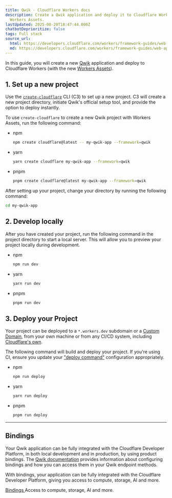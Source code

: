 ```yaml
---
title: Qwik · Cloudflare Workers docs
description: Create a Qwik application and deploy it to Cloudflare Workers with
  Workers Assets.
lastUpdated: 2025-08-20T18:47:44.000Z
chatbotDeprioritize: false
tags: Full stack
source_url:
  html: https://developers.cloudflare.com/workers/framework-guides/web-apps/more-web-frameworks/qwik/
  md: https://developers.cloudflare.com/workers/framework-guides/web-apps/more-web-frameworks/qwik/index.md
---
```


In this guide, you will create a new [Qwik](https://qwik.dev/) application and deploy to Cloudflare Workers (with the new [Workers Assets](https://developers.cloudflare.com/workers/static-assets/)).

## 1. Set up a new project

Use the [`create-cloudflare`](https://www.npmjs.com/package/create-cloudflare) CLI (C3) to set up a new project. C3 will create a new project directory, initiate Qwik's official setup tool, and provide the option to deploy instantly.

To use `create-cloudflare` to create a new Qwik project with Workers Assets, run the following command:

* npm

  ```sh
  npm create cloudflare@latest -- my-qwik-app --framework=qwik
  ```

* yarn

  ```sh
  yarn create cloudflare my-qwik-app --framework=qwik
  ```

* pnpm

  ```sh
  pnpm create cloudflare@latest my-qwik-app --framework=qwik
  ```

After setting up your project, change your directory by running the following command:

```sh
cd my-qwik-app
```

## 2. Develop locally

After you have created your project, run the following command in the project directory to start a local server. This will allow you to preview your project locally during development.

* npm

  ```sh
  npm run dev
  ```

* yarn

  ```sh
  yarn run dev
  ```

* pnpm

  ```sh
  pnpm run dev
  ```

## 3. Deploy your Project

Your project can be deployed to a `*.workers.dev` subdomain or a [Custom Domain](https://developers.cloudflare.com/workers/configuration/routing/custom-domains/), from your own machine or from any CI/CD system, including [Cloudflare's own](https://developers.cloudflare.com/workers/ci-cd/builds/).

The following command will build and deploy your project. If you're using CI, ensure you update your ["deploy command"](https://developers.cloudflare.com/workers/ci-cd/builds/configuration/#build-settings) configuration appropriately.

* npm

  ```sh
  npm run deploy
  ```

* yarn

  ```sh
  yarn run deploy
  ```

* pnpm

  ```sh
  pnpm run deploy
  ```

***

## Bindings

Your Qwik application can be fully integrated with the Cloudflare Developer Platform, in both local development and in production, by using product bindings. The [Qwik documentation](https://qwik.dev/docs/deployments/cloudflare-pages/#context) provides information about configuring bindings and how you can access them in your Qwik endpoint methods.

With bindings, your application can be fully integrated with the Cloudflare Developer Platform, giving you access to compute, storage, AI and more.

[Bindings ](https://developers.cloudflare.com/workers/runtime-apis/bindings/)Access to compute, storage, AI and more.
